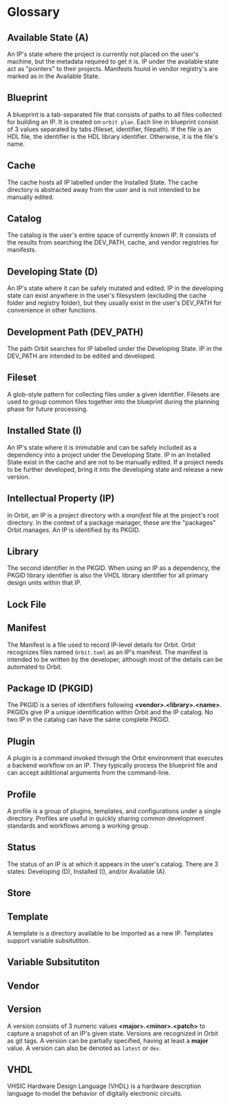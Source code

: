 # Glossary

## Available State (A)
An IP's state where the project is currently not placed on the user's machine, but
the metadata required to get it is. IP under the available state act as "pointers" to
their projects. Manifests found in vendor registry's are marked as in the Available State.

## Blueprint
A blueprint is a tab-separated file that consists of paths to all files collected 
for building an IP. It is created on `orbit plan`. Each line in blueprint consist 
of 3 values separated by tabs (fileset, identifier, filepath). If the file is an
HDL file, the identifier is the HDL library identifier. Otherwise, it is the file's name.

## Cache
The cache hosts all IP labelled under the Installed State. The cache directory is
abstracted away from the user and is not intended to be manually edited.

## Catalog
The catalog is the user's entire space of currently known IP. It consists of
the results from searching the DEV_PATH, cache, and vendor registries for manifests.

## Developing State (D)
An IP's state where it can be safely mutated and edited. IP in the developing state
can exist anywhere in the user's filesystem (excluding the cache folder and registry folder),
but they usually exist in the user's DEV_PATH for convenience in other functions.

## Development Path (DEV_PATH)
The path Orbit searches for IP labelled under the Developing State. IP in the DEV_PATH
are intended to be edited and developed.

## Fileset
A glob-style pattern for collecting files under a given identifier. Filesets are
used to group common files together into the blueprint during the planning phase
for future processing.

## Installed State (I)
An IP's state where it is immutable and can be safely included as a dependency into
a project under the Developing State. IP in an Installed State exist in the cache
and are not to be manually edited. If a project needs to be further developed, bring it
into the developing state and release a new version.

## Intellectual Property (IP) 
In Orbit, an IP is a project directory with a _manifest_ file at the project's 
root directory. In the context of a package manager, these are the "packages" 
Orbit manages. An IP is identified by its PKGID.

## Library
The second identifier in the PKGID. When using an IP as a dependency, the PKGID 
library identifier is also the VHDL library identifier for all primary design 
units within that IP.

## Lock File

## Manifest
The Manifest is a file used to record IP-level details for Orbit. Orbit 
recognizes files named `Orbit.toml` as an IP's manifest. The manifest is 
intended to be written by the developer, although most of the details can be 
automated to Orbit.

## Package ID (PKGID)
The PKGID is a series of identifiers following __\<vendor>.\<library>.\<name>__. 
PKGIDs give IP a unique identification within Orbit and the IP catalog. No two 
IP in the catalog can have the same complete PKGID.

## Plugin
A plugin is a command invoked through the Orbit environment that executes a backend
workflow on an IP. They typically process the blueprint file and can accept additional
arguments from the command-line.

## Profile
A profile is a group of plugins, templates, and configurations under a single directory.
Profiles are useful in quickly sharing common development standards and workflows among a working
group.

## Status
The status of an IP is at which it appears in the user's catalog. There are 3
states: Developing (D), Installed (I), and/or Available (A).

## Store

## Template
A template is a directory available to be imported as a new IP. Templates 
support variable subsitutiton.

## Variable Subsitutiton

## Vendor

## Version
A version consists of 3 numeric values __\<major>.\<minor>.\<patch>__ to capture a
snapshot of an IP's given state. Versions are recognized in Orbit as git tags. A version
can be partially specified, having at least a __major__ value. A version can also be denoted
as `latest` or `dev`.

## VHDL

VHSIC Hardware Design Language (VHDL) is a hardware descrption language to model the
behavior of digitally electronic circuits.
